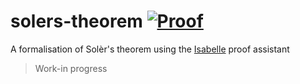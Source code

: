 # solers-theorem [![Proof](https://github.com/michalc/solers-theorem/actions/workflows/proof.yml/badge.svg)](https://github.com/michalc/solers-theorem/actions/workflows/proof.yml)

A formalisation of Solèr's theorem using the [Isabelle](https://isabelle.in.tum.de/) proof assistant

> Work-in progress
